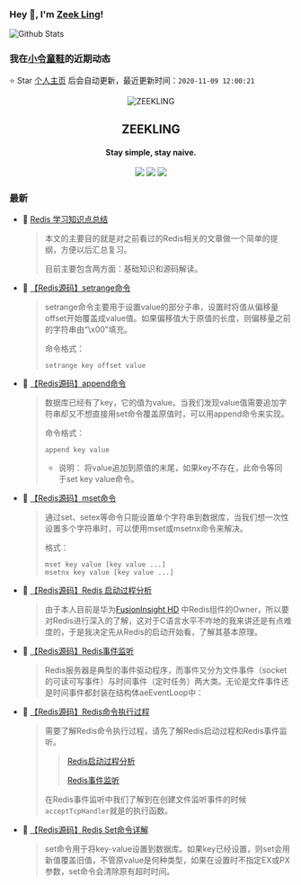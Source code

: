 ### Hey 👋, I'm [Zeek Ling](https://www.zeekling.cn)! 
![Github Stats](https://github-readme-stats.vercel.app/api?username=zeekling&show_icons=true) 
### 我在[小令童鞋](https://www.zeekling.cn)的近期动态

⭐️ Star [个人主页](https://github.com/zeekling/zeekling) 后会自动更新，最近更新时间：`2020-11-09 12:00:21`

<p align="center"><img alt="ZEEKLING" src="https://img.zeekling.cn/images/2020/02/23/logo.th.png"></p><h2 align="center">ZEEKLING
</h2>

<h4 align="center">Stay simple, stay naive.</h4>
<p align="center"><a title="ZEEKLING" target="_blank" href="https://github.com/zeekling/zeekling"><img src="https://img.shields.io/github/last-commit/zeekling/zeekling.svg?style=flat-square&color=FF9900"></a>
<a title="GitHub repo size in bytes" target="_blank" href="https://github.com/zeekling/zeekling"><img src="https://img.shields.io/github/repo-size/zeekling/zeekling.svg?style=flat-square"></a>
<a title="Hits" target="_blank" href="https://github.com/zeekling/hits"><img src="https://hits.b3log.org/zeekling/zeekling.svg"></a></p>

### 最新

* 📝 [Redis 学习知识点总结](https://www.zeekling.cn/articles/2020/09/01/1598892381872.html) 
    > <p>本文的主要目的就是对之前看过的Redis相关的文章做一个简单的提纲，方便以后汇总复习。</p>
    > <p>目前主要包含两方面：基础知识和源码解读。</p>
* 📝 [【Redis源码】setrange命令](https://www.zeekling.cn/articles/2020/11/08/1604841590957.html) 
    > <p>setrange命令主要用于设置value的部分子串，设置时将值从偏移量offset开始覆盖成value值。如果偏移值大于原值的长度，则偏移量之前的字符串由“\x00”填充。</p>
    > <p>命令格式：</p>
    > <pre><code class="language-bash highlight-chroma">setrange key offset value
    > </code></pre>
* 📝 [【Redis源码】append命令](https://www.zeekling.cn/articles/2020/11/08/1604838367145.html) 
    > <p>数据库已经有了key，它的值为value。当我们发现value值需要追加字符串却又不想直接用set命令覆盖原值时，可以用append命令来实现。</p>
    > <p>命令格式：</p>
    > <pre><code class="language-cpp highlight-chroma"><span class="highlight-n">append</span> <span class="highlight-n">key</span> <span class="highlight-n">value</span>
    > </code></pre>
    > <ul>
    > <li>说明： 将value追加到原值的末尾，如果key不存在，此命令等同<br>
    > 于set key value命令。</li>
    > </ul>
* 📝 [【Redis源码】mset命令](https://www.zeekling.cn/articles/2020/11/08/1604831354258.html) 
    > <p>通过set、setex等命令只能设置单个字符串到数据库，当我们想一次性设置多个字符串时，可以使用mset或msetnx命令来解决。</p>
    > <p>格式：</p>
    > <pre><code class="language-bash highlight-chroma">mset key value <span class="highlight-o">[</span>key value ...<span class="highlight-o">]</span>
    > msetnx key value <span class="highlight-o">[</span>key value ...<span class="highlight-o">]</span>
    > </code></pre>
* 📝 [【Redis源码】Redis 启动过程分析](https://www.zeekling.cn/articles/2020/09/25/1601041404734.html) 
    > <p>由于本人目前是华为<a href="https://support.huawei.com/enterprise/zh/cloud-computing/fusioninsight-hd-pid-21110924" target="_blank">FusionInsight HD</a> 中Redis组件的Owner，所以要对Redis进行深入的了解，这对于C语言水平不咋地的我来讲还是有点难度的，于是我决定先从Redis的启动开始看，了解其基本原理。</p>
* 📝 [【Redis源码】Redis事件监听](https://www.zeekling.cn/articles/2020/10/06/1601975298948.html) 
    > <p>Redis服务器是典型的事件驱动程序，而事件又分为文件事件（socket的可读可写事件）与时间事件（定时任务）两大类。无论是文件事件还是时间事件都封装在结构体aeEventLoop中：</p>
* 📝 [【Redis源码】Redis命令执行过程](https://www.zeekling.cn/articles/2020/10/09/1602258239840.html) 
    > <p>需要了解Redis命令执行过程，请先了解Redis启动过程和Redis事件监听。</p>
    > <blockquote>
    > <p><a href="/articles/2020/09/25/1601041404734.html" target="_blank">Redis启动过程分析</a></p>
    > <p><a href="/articles/2020/10/06/1601975298948.html" target="_blank">Redis事件监听</a></p>
    > </blockquote>
    > <p>在Redis事件监听中我们了解到在创建文件监听事件的时候 <code>acceptTcpHandler</code>就是的执行函数。</p>
* 📝 [【Redis源码】Redis Set命令详解](https://www.zeekling.cn/articles/2020/11/08/1604816679827.html) 
    > <p>set命令用于将key-value设置到数据库。如果key已经设置，则set会用新值覆盖旧值，不管原value是何种类型，如果在设置时不指定EX或PX参数，set命令会清除原有超时时间。</p>




